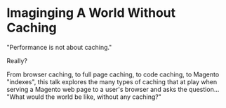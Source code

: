 # Imaginging A World Without Caching

"Performance is not about caching."

Really?

From browser caching, to full page caching, to code caching, to Magento "indexes", this talk explores the many types of caching that at play when serving a Magento web page to a user's browser and asks the question... "What would the world be like, without any caching?"
